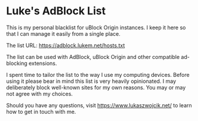 # Luke's AdBlock List

This is my personal blacklist for uBlock Origin instances. I keep it here so that I can manage it easily from a single place.

The list URL: https://adblock.lukem.net/hosts.txt

The list can be used with AdBlock, uBlock Origin and other compatible ad-blocking extensions.

I spent time to tailor the list to the way I use my computing devices. Before using it please bear in mind this list is very heavily opinionated. I may deliberately block well-known sites for my own reasons. You may or may not agree with my choices.

Should you have any questions, visit https://www.lukaszwojcik.net/ to learn how to get in touch with me.
